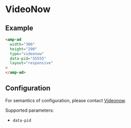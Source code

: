 <!---
Copyright 2015 The AMP HTML Authors. All Rights Reserved.

Licensed under the Apache License, Version 2.0 (the "License");
you may not use this file except in compliance with the License.
You may obtain a copy of the License at

      http://www.apache.org/licenses/LICENSE-2.0

Unless required by applicable law or agreed to in writing, software
distributed under the License is distributed on an "AS-IS" BASIS,
WITHOUT WARRANTIES OR CONDITIONS OF ANY KIND, either express or implied.
See the License for the specific language governing permissions and
limitations under the License.
-->

# VideoNow

## Example

```html
<amp-ad
  width="300"
  height="200"
  type="videonow"
  data-pid="55555"
  layout="responsive"
>
</amp-ad>
```

## Configuration

For semantics of configuration, please contact
[Videonow](http://videonow.ru/html/advertisers/).

Supported parameters:

- `data-pid`
